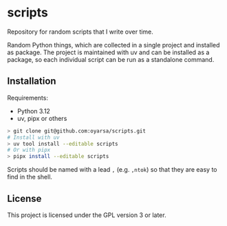 # scripts

Repository for random scripts that I write over time.

Random Python things, which are collected in a single project and installed as package.
The project is maintained with uv and can be installed as a package, so each individual
script can be run as a standalone command.

## Installation

Requirements:
- Python 3.12
- uv, pipx or others

```bash
> git clone git@github.com:oyarsa/scripts.git
# Install with uv
> uv tool install --editable scripts
# Or with pipx
> pipx install --editable scripts
```

Scripts should be named with a lead `,` (e.g. `,ntok`) so that they are easy to find in
the shell.

## License

This project is licensed under the GPL version 3 or later.
